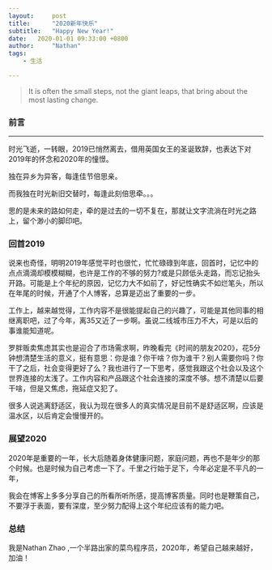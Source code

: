 ```yaml
---
layout:     post
title:      "2020新年快乐"
subtitle:   "Happy New Year!"
date:   2020-01-01 09:33:00 +0800
author:     "Nathan"
tags:
    - 生活

---
```


> It is often the small steps, not the giant leaps, that bring about the most lasting change.

### 前言

---

时光飞逝，一转眼，2019已悄然离去，借用英国女王的圣诞致辞，也表达下对2019年的怀念和2020年的憧憬。

独在异乡为异客，每逢佳节倍思亲。

而我独在时光新旧交替时，每逢此刻倍思牵。。。

思的是未来的路如何走，牵的是过去的一切不复在，那就让文字流淌在时光之路上，留个渺小的脚印吧。

### 回首2019

说来也奇怪，明明2019年感觉平时也很忙，忙忙碌碌到年底，回首时，记忆中的点点滴滴却模模糊糊，也许是工作的不够的努力?或是只顾低头走路，而忘记抬头开路。可能是上个年纪的原因，记忆力大不如前了，好记性确实不如烂笔头，所以在年尾的时候，开通了个人博客，总算是迈出了重要的一步。

工作上，越来越觉得，工作内容不是很能提起自己的兴趣了，可能是其他同事的相继离职吧，过了今年，离35又近了一步啊。虽说二线城市压力不大，可是以后的事谁能知道呢。

罗胖贩卖焦虑其实也是迎合了市场需求啊，昨晚看完《时间的朋友2020》，花5分钟想清楚生活的意义，挺有意思：你是谁？你干啥？你为谁干？别人需要你吗？你干了之后，社会变得更好了么？我也进行了一下思考，感觉我跟这个社会以及这个世界连接的太浅了。工作内容和产品跟这个社会连接的深度不够。想不清楚以后要干啥，但是又焦虑，拖延症又犯了。

很多人说逃离舒适区，我认为现在很多人的真实情况是目前不是舒适区啊，应该是温水区，以后肯定会慢慢开的。

### 展望2020

2020年是重要的一年，长大后随着身体健康问题，家庭问题，再也不是年少的那个时候。也是时候为自己考虑一下了。千里之行始于足下，今年必定是不平凡的一年，

我会在博客上多多分享自己的所看所听所感，提高博客质量。同时也是鞭策自己，不要浮于表面，要有深度，至少努力配得上这个年纪应该有的能力吧。

### 总结

我是Nathan Zhao ,一个半路出家的菜鸟程序员，2020年，希望自己越来越好，加油！

















